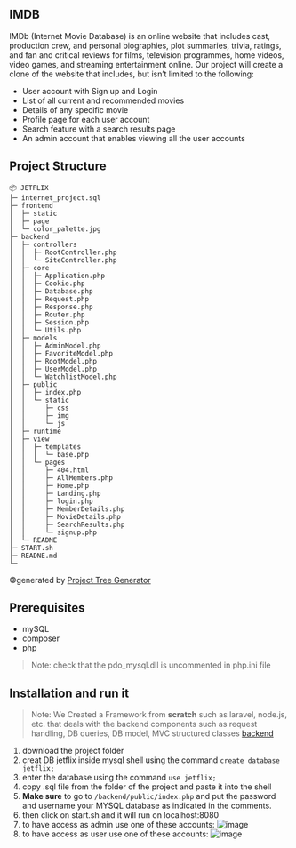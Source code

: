 ## IMDB
IMDb (Internet Movie Database) is an online website that includes cast, production crew, and
personal biographies, plot summaries, trivia, ratings, and fan and critical reviews for films,
television programmes, home videos, video games, and streaming entertainment online. Our
project will create a clone of the website that includes, but isn’t limited to the following:
- User account with Sign up and Login
- List of all current and recommended movies
- Details of any specific movie
- Profile page for each user account
- Search feature with a search results page
- An admin account that enables viewing all the user accounts

## Project Structure
```
📦 JETFLIX
├─ internet_project.sql
├─ frontend
│  ├─ static
│  ├─ page
│  └─ color_palette.jpg
├─ backend
│  ├─ controllers
│  │  ├─ RootController.php
│  │  └─ SiteController.php
│  ├─ core
│  │  ├─ Application.php
│  │  ├─ Cookie.php
│  │  ├─ Database.php
│  │  ├─ Request.php
│  │  ├─ Response.php
│  │  ├─ Router.php
│  │  ├─ Session.php
│  │  └─ Utils.php
│  ├─ models
│  │  ├─ AdminModel.php
│  │  ├─ FavoriteModel.php
│  │  ├─ RootModel.php
│  │  ├─ UserModel.php
│  │  └─ WatchlistModel.php
│  ├─ public
│  │  ├─ index.php
│  │  └─ static
│  │     ├─ css
│  │     ├─ img
│  │     └─ js
│  ├─ runtime
│  ├─ view
│  │  ├─ templates
│  │  │  └─ base.php
│  │  └─ pages
│  │     ├─ 404.html
│  │     ├─ AllMembers.php
│  │     ├─ Home.php
│  │     ├─ Landing.php
│  │     ├─ login.php
│  │     ├─ MemberDetails.php
│  │     ├─ MovieDetails.php
│  │     ├─ SearchResults.php
│  │     └─ signup.php
│  └─ README
├─ START.sh
├─ READNE.md
└─ 
```
©generated by [Project Tree Generator](https://woochanleee.github.io/project-tree-generator)

## Prerequisites

- mySQL
- composer
- php 
> Note: check that the pdo_mysql.dll is uncommented in php.ini file


## Installation and run it
>Note: We Created a Framework from **scratch** such as laravel, node.js, etc. that deals with the backend components such as request handling, DB queries, DB model, MVC structured classes [backend](https://github.com/RemonEmad93/Jetflix/tree/main/backend)

  1. download the project folder
  2. creat DB jetflix inside mysql shell using the command `create database jetflix;`
  3. enter the database using the command `use jetflix;`
  4. copy .sql file from the folder of the project and paste it into the shell
  5. **Make sure** to go to `/backend/public/index.php` and put the password and username your MYSQL database as indicated in the comments.
  6. then click on start.sh and it will run on localhost:8080
  7. to have access as admin use one of these accounts:
  ![image](https://user-images.githubusercontent.com/68864945/174668780-a56645a4-39d3-4773-b963-7347dd230588.png)
  8. to have access as user use one of these accounts:
  ![image](https://user-images.githubusercontent.com/68864945/174668869-230c11e0-7d49-49e4-a254-2658e82565e0.png)
